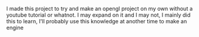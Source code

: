 I made this project to try and make an opengl project on my own without a youtube tutorial or whatnot. I may expand on it and I may not, I mainly did this to learn, I'll probably use this knowledge at another time to make an engine

